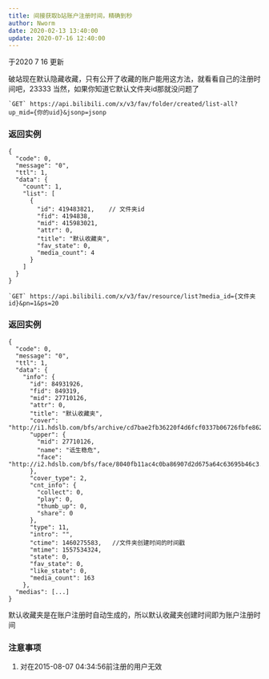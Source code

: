 ```yaml
---
title: 间接获取b站账户注册时间，精确到秒
author: Nworm
date: 2020-02-13 13:40:00
update: 2020-07-16 12:40:00
---
```


于2020 7 16 更新

破站现在默认隐藏收藏，只有公开了收藏的账户能用这方法，就看看自己的注册时间吧，23333
当然，如果你知道它默认文件夹id那就没问题了

```
`GET` https://api.bilibili.com/x/v3/fav/folder/created/list-all?up_mid={你的uid}&jsonp=jsonp
```
<!--more-->
### 返回实例  
```json[class="line-numbers"]
{
  "code": 0,
  "message": "0",
  "ttl": 1,
  "data": {
    "count": 1,
    "list": [
      {
        "id": 419483821,	// 文件夹id
        "fid": 4194838,   
        "mid": 415983021,
        "attr": 0,
        "title": "默认收藏夹",
        "fav_state": 0,
        "media_count": 4
      }
    ]
  }
}
```

```
`GET` https://api.bilibili.com/x/v3/fav/resource/list?media_id={文件夹id}&pn=1&ps=20
```

### 返回实例  
```json[class="line-numbers"]
{
  "code": 0,
  "message": "0",
  "ttl": 1,
  "data": {
    "info": {
      "id": 84931926,
      "fid": 849319,
      "mid": 27710126,
      "attr": 0,
      "title": "默认收藏夹",
      "cover": "http://i1.hdslb.com/bfs/archive/cd7bae2fb36220f4d6fcf0337b06726fbfe86275.jpg",
      "upper": {
        "mid": 27710126,
        "name": "诋生稳危",
        "face": "http://i2.hdslb.com/bfs/face/8040fb11ac4c0ba86907d2d675a64c63695b46c3.jpg"
      },
      "cover_type": 2,
      "cnt_info": {
        "collect": 0,
        "play": 0,
        "thumb_up": 0,
        "share": 0
      },
      "type": 11,
      "intro": "",
      "ctime": 1460275583,   //文件夹创建时间的时间戳
      "mtime": 1557534324,
      "state": 0,
      "fav_state": 0,
      "like_state": 0,
      "media_count": 163
    },
  "medias": [...]
}
```

默认收藏夹是在账户注册时自动生成的，所以默认收藏夹创建时间即为账户注册时间  

### 注意事项  
 1. 对在2015-08-07 04:34:56前注册的用户无效 

